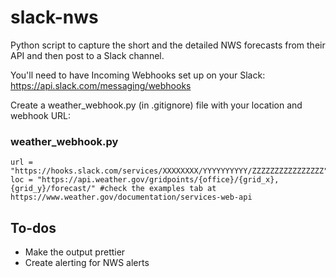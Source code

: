 # slack-nws

Python script to capture the short and the detailed NWS forecasts from their API and then post to a Slack channel.

You'll need to have Incoming Webhooks set up on your Slack: https://api.slack.com/messaging/webhooks

Create a weather_webhook.py (in .gitignore) file with your location and webhook URL:

### weather_webhook.py
```
url = "https://hooks.slack.com/services/XXXXXXXX/YYYYYYYYYY/ZZZZZZZZZZZZZZZZ"
loc = "https://api.weather.gov/gridpoints/{office}/{grid_x},{grid_y}/forecast/" #check the examples tab at https://www.weather.gov/documentation/services-web-api
```

## To-dos

* Make the output prettier
* Create alerting for NWS alerts
